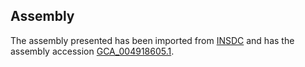 
Assembly
--------

The assembly presented has been imported from 
[INSDC](http://www.insdc.org) and has the assembly accession
[GCA\_004918605.1](http://www.ebi.ac.uk/ena/data/view/GCA_004918605.1).

